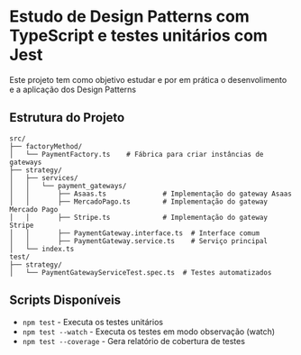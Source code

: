 # Estudo de Design Patterns com TypeScript e testes unitários com Jest

Este projeto tem como objetivo estudar e por em prática o desenvolimento e a aplicação dos Design Patterns

## Estrutura do Projeto

```
src/
├── factoryMethod/
│   └── PaymentFactory.ts    # Fábrica para criar instâncias de gateways
├── strategy/
│   ├── services/
│   │   └── payment_gateways/
│   │       ├── Asaas.ts              # Implementação do gateway Asaas
│   │       ├── MercadoPago.ts        # Implementação do gateway Mercado Pago
│   │       ├── Stripe.ts             # Implementação do gateway Stripe
│   │       ├── PaymentGateway.interface.ts  # Interface comum
│   │       ├── PaymentGateway.service.ts    # Serviço principal
│   └── index.ts
test/
├── strategy/
│   └── PaymentGatewayServiceTest.spec.ts  # Testes automatizados
```

## Scripts Disponíveis

- `npm test` - Executa os testes unitários
- `npm test --watch` - Executa os testes em modo observação (watch)
- `npm test --coverage` - Gera relatório de cobertura de testes
